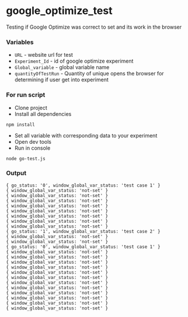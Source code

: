 # google_optimize_test

Testing if Google Optimize was correct to set and its work in the browser

### Variables

- `URL` - website url for test
- `Experiment_Id` - id of google optimize experiment
- `Global_variable` - global variable name
- `quantityOfTestRun` - Quantity of unique opens the browser for determining if user get into experiment

### For run script
- Clone project
- Install all dependencies
```
npm install
```
- Set all variable with corresponding data to your experiment
- Open dev tools
- Run in console
``` 
node go-test.js
```

### Output

```
{ go_status: '0', window_global_var_status: 'test case 1' }
{ window_global_var_status: 'not-set' }
{ window_global_var_status: 'not-set' }
{ window_global_var_status: 'not-set' }
{ window_global_var_status: 'not-set' }
{ window_global_var_status: 'not-set' }
{ window_global_var_status: 'not-set' }
{ window_global_var_status: 'not-set' }
{ window_global_var_status: 'not-set' }
{ go_status: '1', window_global_var_status: 'test case 2' }
{ window_global_var_status: 'not-set' }
{ window_global_var_status: 'not-set' }
{ go_status: '0', window_global_var_status: 'test case 1' }
{ window_global_var_status: 'not-set' }
{ window_global_var_status: 'not-set' }
{ window_global_var_status: 'not-set' }
{ window_global_var_status: 'not-set' }
{ window_global_var_status: 'not-set' }
{ window_global_var_status: 'not-set' }
{ window_global_var_status: 'not-set' }
{ window_global_var_status: 'not-set' }
{ window_global_var_status: 'not-set' }
{ window_global_var_status: 'not-set' }
{ window_global_var_status: 'not-set' }
{ window_global_var_status: 'not-set' }

```